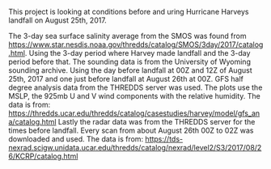 This project is looking at conditions before and uring Hurricane Harveys landfall on August 25th, 2017. 

The 3-day sea surface salinity average from the SMOS was found from https://www.star.nesdis.noaa.gov/thredds/catalog/SMOS/3day/2017/catalog.html.
Using the 3-day period where Harvey made landfall and the 3-day period before that. 
The sounding data is from the University of Wyoming sounding archive. Using the day before landfall at 00Z and 12Z of August 25th, 2017 and one just before landfall at August 26th at 00Z.
GFS half degree analysis data from the THREDDS server was used. The plots use the MSLP, the 925mb U and V wind components with the relative humidity. The data is from: https://thredds.ucar.edu/thredds/catalog/casestudies/harvey/model/gfs_ana/catalog.html
Lastly the radar data was from the THREDDS server for the times before landfall. Every scan from about August 26th 00Z to 02Z was downloaded and used. The data is from: https://tds-nexrad.scigw.unidata.ucar.edu/thredds/catalog/nexrad/level2/S3/2017/08/26/KCRP/catalog.html 
